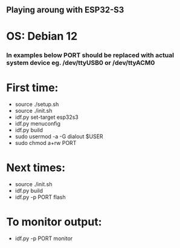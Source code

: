 ## Playing aroung with ESP32-S3
# OS: Debian 12

### In examples below PORT should be replaced with actual system device eg. /dev/ttyUSB0 or /dev/ttyACM0

# First time:

- source ./setup.sh
- source ./init.sh
- idf.py set-target esp32s3
- idf.py menuconfig
- idf.py build
- sudo usermod -a -G dialout $USER
- sudo chmod a+rw PORT

# Next times:
- source ./init.sh
- idf.py build
- idf.py -p PORT flash 

# To monitor output:
- idf.py -p PORT monitor
